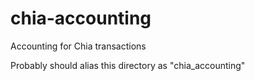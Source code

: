 # chia-accounting
Accounting for Chia transactions

Probably should alias this directory as "chia_accounting"
